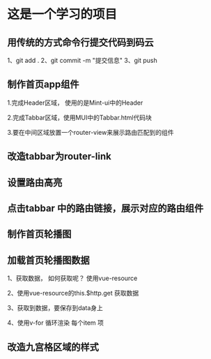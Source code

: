 # 这是一个学习的项目
## 用传统的方式命令行提交代码到码云
1、git add .
2、git commit -m "提交信息"
3、git push

## 制作首页app组件
1.完成Header区域， 使用的是Mint-ui中的Header

2.完成Tabbar区域，使用MUI中的Tabbar.html代码块

3.要在中间区域放置一个router-view来展示路由匹配到的组件

## 改造tabbar为router-link
## 设置路由高亮
## 点击tabbar 中的路由链接，展示对应的路由组件
## 制作首页轮播图
## 加载首页轮播图数据
1、获取数据， 如何获取呢？ 使用vue-resource

2、使用vue-resource的this.$http.get 获取数据

3、获取到数据，要保存到data身上

4、使用v-for 循环渲染 每个item 项

## 改造九宫格区域的样式
